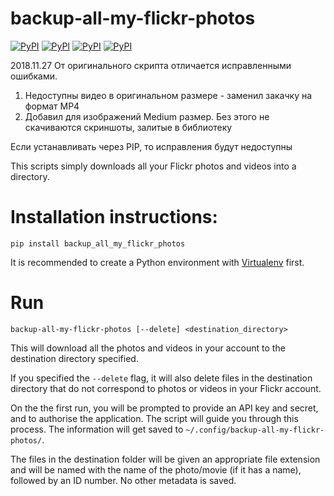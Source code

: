 backup-all-my-flickr-photos
===========================

[![PyPI](https://img.shields.io/pypi/v/backup_all_my_flickr_photos.svg)](https://pypi.org/project/backup_all_my_flickr_photos/) 
[![PyPI](https://img.shields.io/pypi/l/backup_all_my_flickr_photos.svg)](https://pypi.org/project/backup_all_my_flickr_photos/)
[![PyPI](https://img.shields.io/pypi/wheel/backup_all_my_flickr_photos.svg)](https://pypi.org/project/backup_all_my_flickr_photos/)
[![PyPI](https://img.shields.io/pypi/pyversions/backup_all_my_flickr_photos.svg)](https://pypi.org/project/backup_all_my_flickr_photos/)

2018.11.27
От оригинального скрипта отличается исправленными ошибками.
1. Недоступны видео в оригинальном размере - заменил закачку на  формат MP4
2. Добавил для изображений Medium размер. Без этого не скачиваются скриншоты, залитые в библиотеку

Если устанавливать через PIP, то исправления будут недоступны

This scripts simply downloads all your Flickr photos and videos into a
directory.


Installation instructions:
==========================

    pip install backup_all_my_flickr_photos

It is recommended to create a Python environment with
[Virtualenv](https://virtualenv.pypa.io/en/stable/installation/) first.

Run
===

    backup-all-my-flickr-photos [--delete] <destination_directory>

This will download all the photos and videos in your account to the
destination directory specified.

If you specified the `--delete` flag, it will also delete files in the
destination directory that do not correspond to photos or videos in your
Flickr account.

On the the first run, you will be prompted to provide an API key and
secret, and to authorise the application. The script will guide you
through this process. The information will get saved to
`~/.config/backup-all-my-flickr-photos/`.

The files in the destination folder will be given an appropriate file
extension and will be named with the name of the photo/movie (if it has
a name), followed by an ID number. No other metadata is saved.
